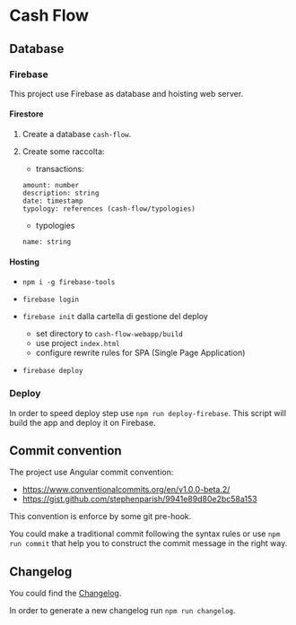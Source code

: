 # Cash Flow

## Database

### Firebase

This project use Firebase as database and hoisting web server.

#### Firestore

1. Create a database `cash-flow`.
2. Create some raccolta:

    - transactions:
    ```
    amount: number
    description: string
    date: timestamp
    typology: references (cash-flow/typologies)
    ```
    - typologies
    ```
    name: string
    ```

#### Hosting

- `npm i -g firebase-tools`
- `firebase login`
- `firebase init` dalla cartella di gestione del deploy

  - set directory to `cash-flow-webapp/build`
  - use project `index.html`
  - configure rewrite rules for SPA (Single Page Application)

- `firebase deploy`

### Deploy

In order to speed deploy step use `npm run deploy-firebase`.
This script will build the app and deploy it on Firebase.

## Commit convention

The project use Angular commit convention:

- https://www.conventionalcommits.org/en/v1.0.0-beta.2/
- https://gist.github.com/stephenparish/9941e89d80e2bc58a153

This convention is enforce by some git pre-hook.

You could make a traditional commit following the syntax rules or use `npm run commit` that help you to construct the commit message in the right way.

## Changelog

You could find the [Changelog](./CHANGELOG.md).

In order to generate a new changelog run `npm run changelog`.

